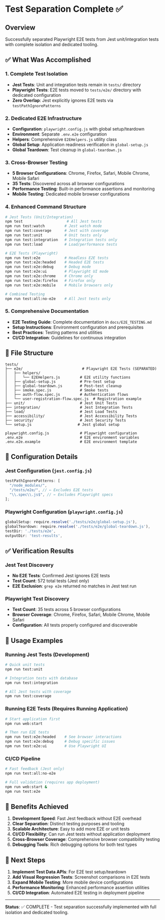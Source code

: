 # Test Separation Complete ✅

## Overview

Successfully separated Playwright E2E tests from Jest unit/integration tests with complete isolation and dedicated tooling.

## ✅ What Was Accomplished

### 1. Complete Test Isolation

- **Jest Tests**: Unit and integration tests remain in `tests/` directory
- **Playwright Tests**: E2E tests moved to `tests/e2e/` directory with dedicated configuration
- **Zero Overlap**: Jest explicitly ignores E2E tests via `testPathIgnorePatterns`

### 2. Dedicated E2E Infrastructure

- **Configuration**: `playwright.config.js` with global setup/teardown
- **Environment**: Separate `.env.e2e` configuration
- **Helpers**: Comprehensive `E2EHelpers.js` utility class
- **Global Setup**: Application readiness verification in `global-setup.js`
- **Global Teardown**: Test cleanup in `global-teardown.js`

### 3. Cross-Browser Testing

- **5 Browser Configurations**: Chrome, Firefox, Safari, Mobile Chrome, Mobile Safari
- **35 Tests**: Discovered across all browser configurations
- **Performance Testing**: Built-in performance assertions and monitoring
- **Mobile Testing**: Dedicated mobile browser configurations

### 4. Enhanced Command Structure

```bash
# Jest Tests (Unit/Integration)
npm test                    # All Jest tests
npm run test:watch         # Jest watch mode
npm run test:coverage      # Jest with coverage
npm run test:unit          # Unit tests only
npm run test:integration   # Integration tests only
npm run test:load          # Load/performance tests

# E2E Tests (Playwright)
npm run test:e2e           # Headless E2E tests
npm run test:e2e:headed    # Headed E2E tests
npm run test:e2e:debug     # Debug mode
npm run test:e2e:ui        # Playwright UI mode
npm run test:e2e:chrome    # Chrome only
npm run test:e2e:firefox   # Firefox only
npm run test:e2e:mobile    # Mobile browsers only

# Combined Testing
npm run test:all:no-e2e    # All Jest tests only
```

### 5. Comprehensive Documentation

- **E2E Testing Guide**: Complete documentation in `docs/E2E_TESTING.md`
- **Setup Instructions**: Environment configuration and prerequisites
- **Best Practices**: Testing patterns and utilities
- **CI/CD Integration**: Guidelines for continuous integration

## 📁 File Structure

```
tests/
├── e2e/                           # Playwright E2E Tests (SEPARATED)
│   ├── helpers/
│   │   └── E2EHelpers.js         # E2E utility functions
│   ├── global-setup.js           # Pre-test setup
│   ├── global-teardown.js        # Post-test cleanup
│   ├── smoke.spec.js             # Smoke tests
│   ├── auth-flow.spec.js         # Authentication flows
│   └── user-registration-flow.spec.js  # Registration example
├── unit/                         # Jest Unit Tests
├── integration/                  # Jest Integration Tests
├── load/                         # Jest Load Tests
├── accessibility/                # Jest Accessibility Tests
├── security/                     # Jest Security Tests
└── setup.js                     # Jest global setup

playwright.config.js              # Playwright configuration
.env.e2e                          # E2E environment variables
.env.e2e.example                  # E2E environment template
```

## 🔧 Configuration Details

### Jest Configuration (`jest.config.js`)

```javascript
testPathIgnorePatterns: [
  "/node_modules/",
  "/tests/e2e/", // ← Excludes E2E tests
  "\\.spec\\.js$", // ← Excludes Playwright specs
];
```

### Playwright Configuration (`playwright.config.js`)

```javascript
globalSetup: require.resolve('./tests/e2e/global-setup.js'),
globalTeardown: require.resolve('./tests/e2e/global-teardown.js'),
testDir: './tests/e2e',
outputDir: 'test-results',
```

## ✅ Verification Results

### Jest Test Discovery

- **No E2E Tests**: Confirmed Jest ignores E2E tests
- **Test Count**: 572 total tests (Jest only)
- **E2E Exclusion**: `grep e2e` returned no matches in Jest test run

### Playwright Test Discovery

- **Test Count**: 35 tests across 5 browser configurations
- **Browser Coverage**: Chrome, Firefox, Safari, Mobile Chrome, Mobile Safari
- **Configuration**: All tests properly configured and discoverable

## 🚀 Usage Examples

### Running Jest Tests (Development)

```bash
# Quick unit tests
npm run test:unit

# Integration tests with database
npm run test:integration

# All Jest tests with coverage
npm run test:coverage
```

### Running E2E Tests (Requires Running Application)

```bash
# Start application first
npm run web:start

# Then run E2E tests
npm run test:e2e:headed    # See browser interactions
npm run test:e2e:debug     # Debug specific issues
npm run test:e2e:ui        # Use Playwright UI
```

### CI/CD Pipeline

```bash
# Fast feedback (Jest only)
npm run test:all:no-e2e

# Full validation (requires app deployment)
npm run web:start &
npm run test:e2e
```

## 🎯 Benefits Achieved

1. **Development Speed**: Fast Jest feedback without E2E overhead
2. **Clear Separation**: Distinct testing purposes and tooling
3. **Scalable Architecture**: Easy to add more E2E or unit tests
4. **CI/CD Flexibility**: Can run Jest tests without application deployment
5. **Cross-Browser Coverage**: Comprehensive browser compatibility testing
6. **Debugging Tools**: Rich debugging options for both test types

## 🔄 Next Steps

1. **Implement Test Data APIs**: For E2E test setup/teardown
2. **Add Visual Regression Tests**: Screenshot comparisons in E2E tests
3. **Expand Mobile Testing**: More mobile device configurations
4. **Performance Monitoring**: Enhanced performance assertion utilities
5. **CI/CD Integration**: Automated E2E testing in deployment pipeline

---

**Status**: ✅ COMPLETE - Test separation successfully implemented with full isolation and dedicated tooling.
